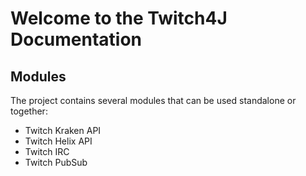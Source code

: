 # Welcome to the Twitch4J Documentation

## Modules

The project contains several modules that can be used standalone or together:

- Twitch Kraken API
- Twitch Helix API
- Twitch IRC
- Twitch PubSub

